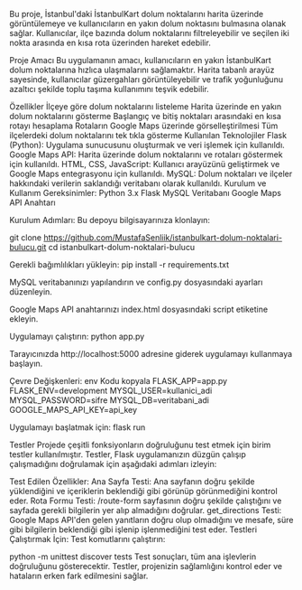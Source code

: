 Bu proje, İstanbul'daki İstanbulKart dolum noktalarını harita üzerinde görüntülemeye ve kullanıcıların en yakın dolum noktasını bulmasına olanak sağlar. Kullanıcılar, ilçe bazında dolum noktalarını filtreleyebilir ve seçilen iki nokta arasında en kısa rota üzerinden hareket edebilir.

Proje Amacı
Bu uygulamanın amacı, kullanıcıların en yakın İstanbulKart dolum noktalarına hızlıca ulaşmalarını sağlamaktır. Harita tabanlı arayüz sayesinde, kullanıcılar güzergahları görüntüleyebilir ve trafik yoğunluğunu azaltıcı şekilde toplu taşıma kullanımını teşvik edebilir.

Özellikler
İlçeye göre dolum noktalarını listeleme
Harita üzerinde en yakın dolum noktalarını gösterme
Başlangıç ve bitiş noktaları arasındaki en kısa rotayı hesaplama
Rotaların Google Maps üzerinde görselleştirilmesi
Tüm ilçelerdeki dolum noktalarını tek tıkla gösterme
Kullanılan Teknolojiler
Flask (Python): Uygulama sunucusunu oluşturmak ve veri işlemek için kullanıldı.
Google Maps API: Harita üzerinde dolum noktalarını ve rotaları göstermek için kullanıldı.
HTML, CSS, JavaScript: Kullanıcı arayüzünü geliştirmek ve Google Maps entegrasyonu için kullanıldı.
MySQL: Dolum noktaları ve ilçeler hakkındaki verilerin saklandığı veritabanı olarak kullanıldı.
Kurulum ve Kullanım
Gereksinimler:
Python 3.x
Flask
MySQL Veritabanı
Google Maps API Anahtarı

Kurulum Adımları:
Bu depoyu bilgisayarınıza klonlayın:


git clone https://github.com/MustafaSenliik/istanbulkart-dolum-noktalari-bulucu.git
cd istanbulkart-dolum-noktalari-bulucu


Gerekli bağımlılıkları yükleyin:
pip install -r requirements.txt

MySQL veritabanınızı yapılandırın ve config.py dosyasındaki ayarları düzenleyin.

Google Maps API anahtarınızı index.html dosyasındaki script etiketine ekleyin.

Uygulamayı çalıştırın:
python app.py

Tarayıcınızda http://localhost:5000 adresine giderek uygulamayı kullanmaya başlayın.

Çevre Değişkenleri:
env
Kodu kopyala
FLASK_APP=app.py
FLASK_ENV=development
MYSQL_USER=kullanici_adi
MYSQL_PASSWORD=sifre
MYSQL_DB=veritabani_adi
GOOGLE_MAPS_API_KEY=api_key

Uygulamayı başlatmak için:
flask run

Testler
Projede çeşitli fonksiyonların doğruluğunu test etmek için birim testler kullanılmıştır. Testler, Flask uygulamanızın düzgün çalışıp çalışmadığını doğrulamak için aşağıdaki adımları izleyin:

Test Edilen Özellikler:
Ana Sayfa Testi: Ana sayfanın doğru şekilde yüklendiğini ve içeriklerin beklendiği gibi görünüp görünmediğini kontrol eder.
Rota Formu Testi: /route-form sayfasının doğru şekilde çalıştığını ve sayfada gerekli bilgilerin yer alıp almadığını doğrular.
get_directions Testi: Google Maps API'den gelen yanıtların doğru olup olmadığını ve mesafe, süre gibi bilgilerin beklendiği gibi işlenip işlenmediğini test eder.
Testleri Çalıştırmak İçin:
Test komutlarını çalıştırın:


python -m unittest discover tests
Test sonuçları, tüm ana işlevlerin doğruluğunu gösterecektir. 
Testler, projenizin sağlamlığını kontrol eder ve hataların erken fark edilmesini sağlar.
